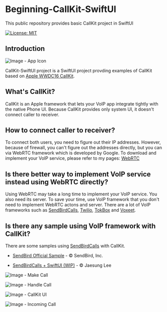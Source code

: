# Beginning-CallKit-SwiftUI
This public repository provides basic CallKit project in SwiftUI

[![License: MIT](https://img.shields.io/badge/License-MIT-yellow.svg)](https://github.com/jaesung-wwdc/Beginning-CallKit-SwiftUI/blob/master/LICENSE)

## Introduction

![Image - App Icon](https://github.com/jaesung-wwdc/Beginning-CallKit-SwiftUI/blob/master/CallKit-SwiftUI/CallKit-SwiftUI/callkit-swiftui-icon.png)

CallKit-SwiftUI project is a SwiftUI project provding examples of CallKit based on [Apple WWDC16 CallKit](https://github.com/jaesung-wwdc/Beginning-CallKit-SwiftUI/blob/master/CallKit-SwiftUI/CallKit-SwiftUI/callkit-swiftui-icon.png).  

## What's CallKit?

  CallKit is an Apple framework that lets your VoIP app integrate tightly with the native Phone UI. Because CallKit provides only system UI, it doesn't connect caller to receiver.

## How to connect caller to receiver?

  To connect both users, you need to figure out their IP addresses. However, because of firewall, you can't figure out the addresses directly, but you can via WebRTC framework which is developed by Google. To download and implement your VoIP service, please refer to my pages: [WebRTC](https://chic0815.gitbook.io/jaesung/webrtc)

## Is there better way to implement VoIP service instead using WebRTC directly?

  Using WebRTC may take a long time to implement your VoIP service. You also need its server. To save your time, use VoIP framework that you don't need to implement WebRTC actons and server. There are a lot of VoIP frameworks such as [SendBirdCalls](https://sendbird.com/features/voice-and-video), [Twilio](https://www.twilio.com/voice), [TokBox](https://www.vonage.com/communications-apis/?icmp=mainnav_products_communicationsapis) and [Voxeet](https://www.voxeet.com).
  
## Is there any sample using VoIP framework with CallKit?

  There are some samples using [SendBirdCalls](https://sendbird.com/features/voice-and-video) with CallKit.
  
  - [SendBird Official Sample](https://github.com/sendbird/quickstart-calls-ios) - © SendBird, Inc.
  
  - [SendBirdCalls + SwiftUI (WIP)](https://github.com/jaesung-wwdc/Calls-SwiftUI) - © Jaesung Lee
  
  

![Image - Make Call](https://raw.githubusercontent.com/jaesung-wwdc/Beginning-CallKit-SwiftUI/master/screenshots/makeCall.PNG)

![Image - Handle Call](https://raw.githubusercontent.com/jaesung-wwdc/Beginning-CallKit-SwiftUI/master/screenshots/handleCall.PNG)

![Image - CallKit UI](https://raw.githubusercontent.com/jaesung-wwdc/Beginning-CallKit-SwiftUI/master/screenshots/callkitUI.PNG)

![Image - Incoming Call](https://raw.githubusercontent.com/jaesung-wwdc/Beginning-CallKit-SwiftUI/master/screenshots/incomingCall.PNG)
